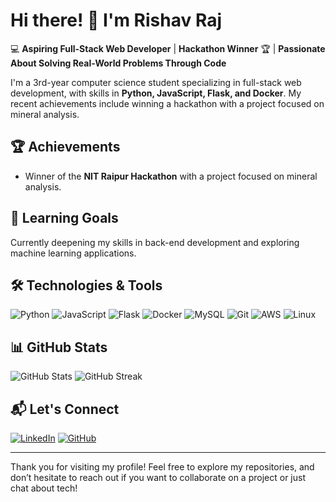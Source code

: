# Hi there! 👋 I'm Rishav Raj

💻 **Aspiring Full-Stack Web Developer** | **Hackathon Winner** 🏆 | **Passionate About Solving Real-World Problems Through Code**

I'm a 3rd-year computer science student specializing in full-stack web development, with skills in **Python, JavaScript, Flask, and Docker**. My recent achievements include winning a hackathon with a project focused on mineral analysis.

## 🏆 Achievements
- Winner of the **NIT Raipur Hackathon** with a project focused on mineral analysis.

## 🌱 Learning Goals
Currently deepening my skills in back-end development and exploring machine learning applications.

## 🛠️ Technologies & Tools
![Python](https://img.shields.io/badge/-Python-333?style=flat&logo=python)
![JavaScript](https://img.shields.io/badge/-JavaScript-333?style=flat&logo=javascript)
![Flask](https://img.shields.io/badge/-Flask-333?style=flat&logo=flask)
![Docker](https://img.shields.io/badge/-Docker-333?style=flat&logo=docker)
![MySQL](https://img.shields.io/badge/-MySQL-333?style=flat&logo=mysql)
![Git](https://img.shields.io/badge/-Git-333?style=flat&logo=git)
![AWS](https://img.shields.io/badge/-AWS-333?style=flat&logo=amazon-aws)
![Linux](https://img.shields.io/badge/-Linux-333?style=flat&logo=linux)

## 📊 GitHub Stats

![GitHub Stats](https://github-readme-stats.vercel.app/api?username=RishavRaj625&show_icons=true&theme=radical)
![GitHub Streak](https://github-readme-streak-stats.herokuapp.com/?user=RishavRaj625&theme=radical)




## 📬 Let's Connect
[![LinkedIn](https://img.shields.io/badge/-LinkedIn-blue?style=flat&logo=Linkedin&logoColor=white)](https://www.linkedin.com/in/rishav-raj-723413263/)
[![GitHub](https://img.shields.io/badge/-GitHub-333?style=flat&logo=github)](https://github.com/RishavRaj625)

---

Thank you for visiting my profile! Feel free to explore my repositories, and don’t hesitate to reach out if you want to collaborate on a project or just chat about tech!
